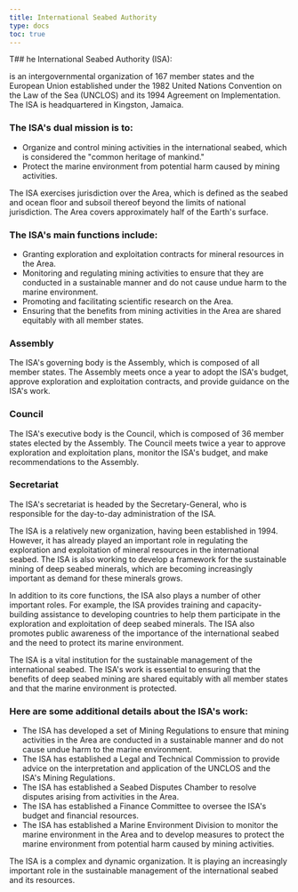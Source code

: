 ```yaml
---
title: International Seabed Authority
type: docs 
toc: true
---
```


T## he International Seabed Authority (ISA):

 is an intergovernmental organization of 167 member states and the European Union established under the 1982 United Nations Convention on the Law of the Sea (UNCLOS) and its 1994 Agreement on Implementation. The ISA is headquartered in Kingston, Jamaica.

### The ISA's dual mission is to:

* Organize and control mining activities in the international seabed, which is considered the "common heritage of mankind."
* Protect the marine environment from potential harm caused by mining activities.

The ISA exercises jurisdiction over the Area, which is defined as the seabed and ocean floor and subsoil thereof beyond the limits of national jurisdiction. The Area covers approximately half of the Earth's surface.

### The ISA's main functions include:

* Granting exploration and exploitation contracts for mineral resources in the Area.
* Monitoring and regulating mining activities to ensure that they are conducted in a sustainable manner and do not cause undue harm to the marine environment.
* Promoting and facilitating scientific research on the Area.
* Ensuring that the benefits from mining activities in the Area are shared equitably with all member states.

### Assembly

The ISA's governing body is the Assembly, which is composed of all member states. The Assembly meets once a year to adopt the ISA's budget, approve exploration and exploitation contracts, and provide guidance on the ISA's work.

### Council

The ISA's executive body is the Council, which is composed of 36 member states elected by the Assembly. The Council meets twice a year to approve exploration and exploitation plans, monitor the ISA's budget, and make recommendations to the Assembly.

### Secretariat

The ISA's secretariat is headed by the Secretary-General, who is responsible for the day-to-day administration of the ISA.

The ISA is a relatively new organization, having been established in 1994. However, it has already played an important role in regulating the exploration and exploitation of mineral resources in the international seabed. The ISA is also working to develop a framework for the sustainable mining of deep seabed minerals, which are becoming increasingly important as demand for these minerals grows.

In addition to its core functions, the ISA also plays a number of other important roles. For example, the ISA provides training and capacity-building assistance to developing countries to help them participate in the exploration and exploitation of deep seabed minerals. The ISA also promotes public awareness of the importance of the international seabed and the need to protect its marine environment.

The ISA is a vital institution for the sustainable management of the international seabed. The ISA's work is essential to ensuring that the benefits of deep seabed mining are shared equitably with all member states and that the marine environment is protected.

### Here are some additional details about the ISA's work:

* The ISA has developed a set of Mining Regulations to ensure that mining activities in the Area are conducted in a sustainable manner and do not cause undue harm to the marine environment.
* The ISA has established a Legal and Technical Commission to provide advice on the interpretation and application of the UNCLOS and the ISA's Mining Regulations.
* The ISA has established a Seabed Disputes Chamber to resolve disputes arising from activities in the Area.
* The ISA has established a Finance Committee to oversee the ISA's budget and financial resources.
* The ISA has established a Marine Environment Division to monitor the marine environment in the Area and to develop measures to protect the marine environment from potential harm caused by mining activities.

The ISA is a complex and dynamic organization. It is playing an increasingly important role in the sustainable management of the international seabed and its resources.
